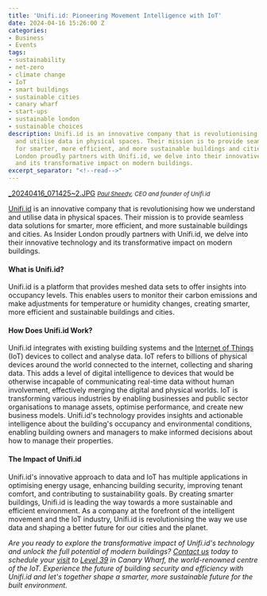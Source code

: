 ```yaml
---
title: 'Unifi.id: Pioneering Movement Intelligence with IoT'
date: 2024-04-16 15:26:00 Z
categories:
- Business
- Events
tags:
- sustainability
- net-zero
- climate change
- IoT
- smart buildings
- sustainable cities
- canary wharf
- start-ups
- sustainable london
- sustainable choices
description: Unifi.id is an innovative company that is revolutionising how we understand
  and utilise data in physical spaces. Their mission is to provide seamless data solutions
  for smarter, more efficient, and more sustainable buildings and cities.  As Insider
  London proudly partners with Unifi.id, we delve into their innovative technology
  and its transformative impact on modern buildings.
excerpt_separator: "<!--read-->"
---
```


[_20240416_071425~2.JPG](/uploads/_20240416_071425~2.JPG)
<small><em>[Paul Sheedy](https://www.linkedin.com/in/paul-sheedy-2786863), CEO and founder of Unifi.id</em></small>

[Unifi.id](https://www.unifi.id/en/welcome-2/) is an innovative company that is revolutionising how we understand and utilise data in physical spaces. Their mission is to provide seamless data solutions for smarter, more efficient, and more sustainable buildings and cities.  As Insider London proudly partners with Unifi.id, we delve into their innovative technology and its transformative impact on modern buildings.

<!--read-->

#### What is Unifi.id?

Unifi.id is a platform that provides meshed data sets to offer insights into occupancy levels. This enables users to monitor their carbon emissions and make adjustments for temperature or humidity changes, creating smarter, more efficient and sustainable buildings and cities.

#### How Does Unifi.id Work?

Unifi.id integrates with existing building systems and the [Internet of Things ](https://www.wired.com/story/internet-of-things-what-is-explained-iot/)(IoT) devices to collect and analyse data. IoT refers to billions of physical devices around the world connected to the internet, collecting and sharing data. This adds a level of digital intelligence to devices that would be otherwise incapable of communicating real-time data without human involvement, effectively merging the digital and physical worlds. IoT is transforming various industries by enabling businesses and public sector organisations to manage assets, optimise performance, and create new business models. Unifi.id's technology provides insights and actionable intelligence about the building's occupancy and environmental conditions, enabling building owners and managers to make informed decisions about how to manage their properties.

#### The Impact of Unifi.id

Unifi.id's innovative approach to data and IoT has multiple applications in optimising energy usage, enhancing building security, improving tenant comfort, and contributing to sustainability goals. By creating smarter buildings, Unifi.id is leading the way towards a more sustainable and efficient environment. As a company at the forefront of the intelligent movement and the IoT industry, Unifi.id is revolutionising the way we use data and shaping a better future for our cities and the planet.

*Are you ready to explore the transformative impact of Unifi.id's technology and unlock the full potential of modern buildings? [Contact us](mailto:contact@insiderlondon.com) today to schedule your [visit](https://www.insiderlondon.com/london/company-visits/) to [Level 39](https://level39.co/) in Canary Wharf, the world-renowned centre of the IoT. Experience the future of building security and efficiency with Unifi.id and let's together shape a smarter, more sustainable future for the built environment.*
